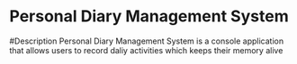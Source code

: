 # Personal Diary Management System 


#Description
Personal Diary Management System is a console application that allows users to record daliy activities which keeps their memory alive
